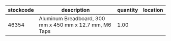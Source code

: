 |stockcode|description|quantity|location|
|---------|-----------|--------|--------|
|46354|Aluminum Breadboard, 300 mm x 450 mm x 12.7 mm, M6 Taps|1.00||
